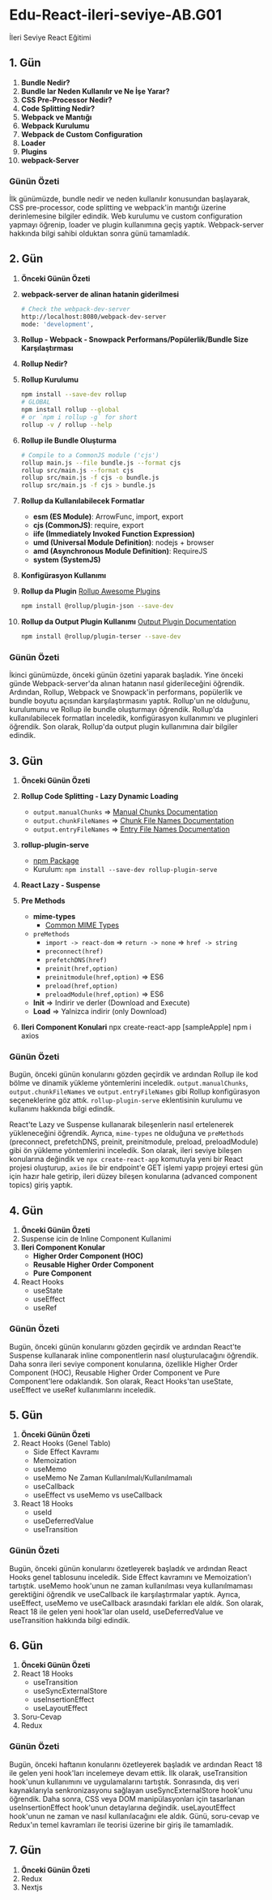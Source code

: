 # Edu-React-ileri-seviye-AB.G01

İleri Seviye React Eğitimi

## 1. Gün

01. **Bundle Nedir?**
02. **Bundle lar Neden Kullanılır ve Ne İşe Yarar?**
03. **CSS Pre-Processor Nedir?**
04. **Code Splitting Nedir?**
05. **Webpack ve Mantığı**
6. **Webpack Kurulumu**
7. **Webpack de Custom Configuration**
8. **Loader**
9. **Plugins**
10. **webpack-Server**

### Günün Özeti

İlk günümüzde, bundle nedir ve neden kullanılır konusundan başlayarak, CSS pre-processor, code splitting ve webpack'in mantığı üzerine derinlemesine bilgiler edindik. Web kurulumu ve custom configuration yapmayı öğrenip, loader ve plugin kullanımına geçiş yaptık. Webpack-server hakkında bilgi sahibi olduktan sonra günü tamamladık.

## 2. Gün

1. **Önceki Günün Özeti**
2. **webpack-server de alinan hatanin giderilmesi**

    ```bash
    # Check the webpack-dev-server
    http://localhost:8080/webpack-dev-server
    mode: 'development',
    ```

3. **Rollup - Webpack - Snowpack Performans/Popülerlik/Bundle Size Karşılaştırması**
4. **Rollup Nedir?**
5. **Rollup Kurulumu**

    ```bash
    npm install --save-dev rollup
    # GLOBAL
    npm install rollup --global
    # or `npm i rollup -g` for short
    rollup -v / rollup --help
    ```

6. **Rollup ile Bundle Oluşturma**

    ```bash
    # Compile to a CommonJS module ('cjs')
    rollup main.js --file bundle.js --format cjs
    rollup src/main.js --format cjs
    rollup src/main.js -f cjs -o bundle.js
    rollup src/main.js -f cjs > bundle.js
    ```

7. **Rollup da Kullanılabilecek Formatlar**
    - **esm (ES Module)**: ArrowFunc, import, export
    - **cjs (CommonJS)**: require, export
    - **iife (Immediately Invoked Function Expression)**
    - **umd (Universal Module Definition)**: nodejs + browser
    - **amd (Asynchronous Module Definition)**: RequireJS
    - **system (SystemJS)**
8. **Konfigürasyon Kullanımı**
9. **Rollup da Plugin**
    [Rollup Awesome Plugins](https://github.com/rollup/awesome)

    ```bash
    npm install @rollup/plugin-json --save-dev
    ```

10. **Rollup da Output Plugin Kullanımı**
    [Output Plugin Documentation](https://rollupjs.org/plugin-development/#build-hooks)

    ```bash
    npm install @rollup/plugin-terser --save-dev
    ```

### Günün Özeti

İkinci günümüzde, önceki günün özetini yaparak başladık. Yine önceki günde Webpack-server'da alınan hatanın nasıl giderileceğini öğrendik. Ardından, Rollup, Webpack ve Snowpack'in performans, popülerlik ve bundle boyutu açısından karşılaştırmasını yaptık. Rollup'un ne olduğunu, kurulumunu ve Rollup ile bundle oluşturmayı öğrendik. Rollup'da kullanılabilecek formatları inceledik, konfigürasyon kullanımını ve pluginleri öğrendik. Son olarak, Rollup'da output plugin kullanımına dair bilgiler edindik.

## 3. Gün

1. **Önceki Günün Özeti**

2. **Rollup Code Splitting - Lazy Dynamic Loading**
   - `output.manualChunks` => [Manual Chunks Documentation](https://rollupjs.org/configuration-options/#output-manualchunks)
   - `output.chunkFileNames` => [Chunk File Names Documentation](https://rollupjs.org/configuration-options/#output-chunkfilenames)
   - `output.entryFileNames` => [Entry File Names Documentation](https://rollupjs.org/configuration-options/#output-entryfilenames)

3. **rollup-plugin-serve**
   - [npm Package](https://www.npmjs.com/package/rollup-plugin-serve)
   - Kurulum: `npm install --save-dev rollup-plugin-serve`

4. **React Lazy - Suspense**

5. **Pre Methods**
   - **mime-types**
     - [Common MIME Types](https://developer.mozilla.org/en-US/docs/Web/HTTP/Basics_of_HTTP/MIME_types/Common_types)
   - `preMethods`
     - `import -> react-dom` => `return -> none` => `href -> string`
     - `preconnect(href)`
     - `prefetchDNS(href)`
     - `preinit(href,option)`
     - `preinitmodule(href,option)` => ES6
     - `preload(href,option)`
     - `preloadModule(href,option)` => ES6
   - **Init** => Indirir ve derler (Download and Execute)
   - **Load** => Yalnizca indirir (only Download)

6. **Ileri Component Konulari**
npx create-react-app [sampleApple]
npm i axios

### Günün Özeti

Bugün, önceki günün konularını gözden geçirdik ve ardından Rollup ile kod bölme ve dinamik yükleme yöntemlerini inceledik. `output.manualChunks`, `output.chunkFileNames` ve `output.entryFileNames` gibi Rollup konfigürasyon seçeneklerine göz attık. `rollup-plugin-serve` eklentisinin kurulumu ve kullanımı hakkında bilgi edindik.

React'te Lazy ve Suspense kullanarak bileşenlerin nasıl ertelenerek yükleneceğini öğrendik. Ayrıca, `mime-types` ne olduğuna ve `preMethods` (preconnect, prefetchDNS, preinit, preinitmodule, preload, preloadModule) gibi ön yükleme yöntemlerini inceledik. Son olarak, ileri seviye bileşen konularına değindik ve `npx create-react-app` komutuyla yeni bir React projesi oluşturup, `axios` ile bir endpoint'e GET işlemi yapıp projeyi ertesi gün için hazır hale getirip, ileri düzey bileşen konularına (advanced component topics) giriş yaptık.

## 4. Gün

1. **Önceki Günün Özeti**
2. Suspense icin de Inline Component Kullanimi
3. **Ileri Component Konular**
   - **Higher Order Component (HOC)**
   - **Reusable Higher Order Component**
   - **Pure Component**
4. React Hooks
   - useState
   - useEffect
   - useRef
  
### Günün Özeti

Bugün, önceki günün konularını gözden geçirdik ve ardından React'te Suspense kullanarak inline componentlerin nasıl oluşturulacağını öğrendik. Daha sonra ileri seviye component konularına, özellikle Higher Order Component (HOC), Reusable Higher Order Component ve Pure Component'lere odaklandık. Son olarak, React Hooks'tan useState, useEffect ve useRef kullanımlarını inceledik.

## 5. Gün

1. **Önceki Günün Özeti**
2. React Hooks (Genel Tablo)
   - Side Effect Kavramı
   - Memoization
   - useMemo
   - useMemo Ne Zaman Kullanılmalı/Kullanılmamalı
   - useCallback
   - useEffect vs useMemo vs useCallback
3. React 18 Hooks
   - useId
   - useDeferredValue
   - useTransition

### Günün Özeti

Bugün, önceki günün konularını özetleyerek başladık ve ardından React Hooks genel tablosunu inceledik. Side Effect kavramını ve Memoization'ı tartıştık. useMemo hook'unun ne zaman kullanılması veya kullanılmaması gerektiğini öğrendik ve useCallback ile karşılaştırmalar yaptık. Ayrıca, useEffect, useMemo ve useCallback arasındaki farkları ele aldık. Son olarak, React 18 ile gelen yeni hook'lar olan useId, useDeferredValue ve useTransition hakkında bilgi edindik.

## 6. Gün

1. **Önceki Günün Özeti**
2. React 18 Hooks
   - useTransition
   - useSyncExternalStore
   - useInsertionEffect
   - useLayoutEffect
3. Soru-Cevap
4. Redux

### Günün Özeti

Bugün, önceki haftanın konularını özetleyerek başladık ve ardından React 18 ile gelen yeni hook'ları incelemeye devam ettik. İlk olarak, useTransition hook'unun kullanımını ve uygulamalarını tartıştık. Sonrasında, dış veri kaynaklarıyla senkronizasyonu sağlayan useSyncExternalStore hook'unu öğrendik. Daha sonra, CSS veya DOM manipülasyonları için tasarlanan useInsertionEffect hook'unun detaylarına değindik. useLayoutEffect hook'unun ne zaman ve nasıl kullanılacağını ele aldık. Günü, soru-cevap  ve Redux'ın temel kavramları ile teorisi üzerine bir giriş ile tamamladık.

## 7. Gün

1. **Önceki Günün Özeti**
2. Redux
3. Nextjs